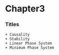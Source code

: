 # Chapter3

### Titles 

```
+ Causality
+ Stability
+ Linear Phase System
+ Minimum Phase System

```
